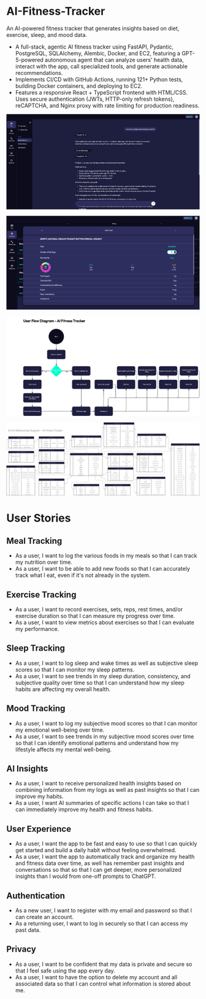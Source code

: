 # AI-Fitness-Tracker

An AI-powered fitness tracker that generates insights based on diet, exercise, sleep, and mood data.

- A full-stack, agentic AI fitness tracker using FastAPI, Pydantic, PostgreSQL, SQLAlchemy, Alembic, Docker, and EC2, featuring a GPT-5-powered autonomous agent that can analyze users' health data, interact with the app, call specialized tools, and generate actionable recommendations.
- Implements CI/CD with GitHub Actions, running 121+ Python tests, building Docker containers, and deploying to EC2.
- Features a responsive React + TypeScript frontend with HTML/CSS. Uses secure authentication (JWTs, HTTP-only refresh tokens), reCAPTCHA, and Nginx proxy with rate limiting for production readiness.

![Chat Page](images/chat_page.png)

![View Food Menu](images/view_food_menu.png)

![User Flow Diagram](images/User%20Flow%20Diagram%20-%20AI%20Fitness%20Tracker.png)

![Entity Relationship Diagram](images/Entity%20Relationship%20Diagram%20-%20AI%20Fitness%20Tracker.svg)

# User Stories

## Meal Tracking
- As a user, I want to log the various foods in my meals so that I can track my nutrition over time.
- As a user, I want to be able to add new foods so that I can accurately track what I eat, even if it's not already in the system.

## Exercise Tracking
- As a user, I want to record exercises, sets, reps, rest times, and/or exercise duration so that I can measure my progress over time.
- As a user, I want to view metrics about exercises so that I can evaluate my performance.

## Sleep Tracking
- As a user, I want to log sleep and wake times as well as subjective sleep scores so that I can monitor my sleep patterns.
- As a user, I want to see trends in my sleep duration, consistency, and subjective quality over time so that I can understand how my sleep habits are affecting my overall health.

## Mood Tracking
- As a user, I want to log my subjective mood scores so that I can monitor my emotional well-being over time.
- As a user, I want to see trends in my subjective mood scores over time so that I can identify emotional patterns and understand how my lifestyle affects my mental well-being.

## AI Insights
- As a user, I want to receive personalized health insights based on combining information from my logs as well as past insights so that I can improve my habits.
- As a user, I want AI summaries of specific actions I can take so that I can immediately improve my health and fitness habits.

## User Experience
- As a user, I want the app to be fast and easy to use so that I can quickly get started and build a daily habit without feeling overwhelmed.
- As a user, I want the app to automatically track and organize my health and fitness data over time, as well has remember past insights and conversations so that so that I can get deeper, more personalized insights than I would from one-off prompts to ChatGPT.

## Authentication
- As a new user, I want to register with my email and password so that I can create an account.
- As a returning user, I want to log in securely so that I can access my past data.

## Privacy
- As a user, I want to be confident that my data is private and secure so that I feel safe using the app every day.
- As a user, I want to have the option to delete my account and all associated data so that I can control what information is stored about me.
